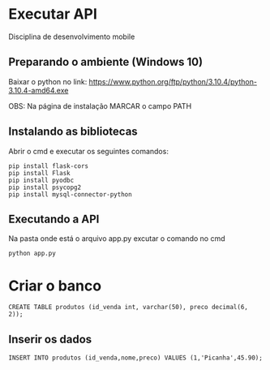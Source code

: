 # Executar API
Disciplina de desenvolvimento mobile

## Preparando o ambiente (Windows 10)
Baixar o python no link: https://www.python.org/ftp/python/3.10.4/python-3.10.4-amd64.exe

OBS: Na página de instalação MARCAR o campo PATH

## Instalando as bibliotecas
Abrir o cmd e executar os seguintes comandos:

```
pip install flask-cors
pip install Flask
pip install pyodbc
pip install psycopg2
pip install mysql-connector-python
```

## Executando a API
Na pasta onde está o arquivo app.py excutar o comando no cmd
```
python app.py
```

# Criar o banco
```
CREATE TABLE produtos (id_venda int, varchar(50), preco decimal(6, 2));
```

## Inserir os dados
```
INSERT INTO produtos (id_venda,nome,preco) VALUES (1,'Picanha',45.90);
```

